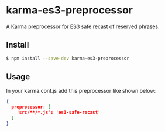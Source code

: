 # karma-es3-preprocessor

A Karma preprocessor for ES3 safe recast of reserved phrases.

## Install 

```sh
$ npm install --save-dev karma-es3-preprocessor
```

## Usage

In your karma.conf.js add this preprocessor like shown below:
```json
{
  preprocessor: [
    'src/**/*.js': 'es3-safe-recast'
  ]
}
``` 
